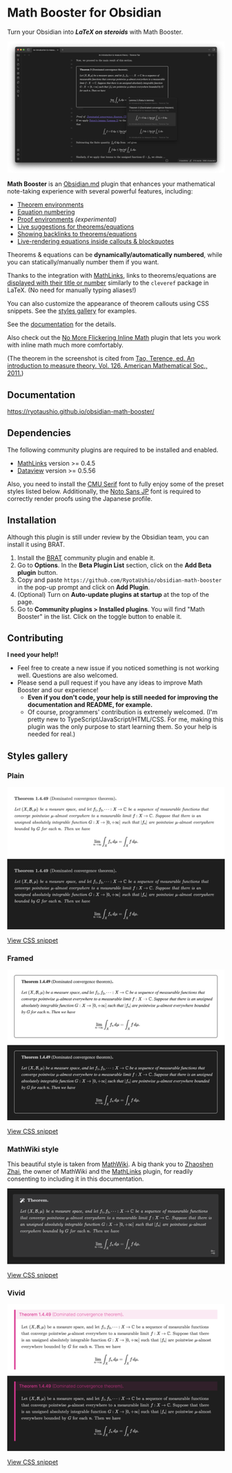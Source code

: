 # Math Booster for Obsidian

Turn your Obsidian into ***LaTeX on steroids*** with Math Booster. 

![Screenshot](docs/fig/screenshot.png)

**Math Booster** is an [Obsidian.md](https://obsidian.md/) plugin that enhances your mathematical note-taking experience with several powerful features, including:

- [Theorem environments](https://ryotaushio.github.io/obsidian-math-booster//math-callouts)
- [Equation numbering](https://ryotaushio.github.io/obsidian-math-booster//equation-number)
- [Proof environments](https://ryotaushio.github.io/obsidian-math-booster//proofs) _(experimental)_
- [Live suggestions for theorems/equations](https://ryotaushio.github.io/obsidian-math-booster//suggest)
- [Showing backlinks to theorems/equations](https://ryotaushio.github.io/obsidian-math-booster//backlinks)
- [Live-rendering equations inside callouts & blockquotes](https://ryotaushio.github.io/obsidian-math-booster//math-preview)

Theorems & equations can be **dynamically/automatically numbered**, while you can statically/manually number them if you want.

Thanks to the integration with [MathLinks](https://github.com/zhaoshenzhai/obsidian-mathlinks), links to theorems/equations are [displayed with their title or number](https://ryotaushio.github.io/obsidian-math-booster//cleveref) similarly to the `cleveref` package in LaTeX. (No need for manually typing aliases!)

You can also customize the appearance of theorem callouts using CSS snippets. See the [styles gallery](#styles-gallery) for examples.

See the [documentation](https://ryotaushio.github.io/obsidian-math-booster/) for the details.

Also check out the [No More Flickering Inline Math](https://github.com/RyotaUshio/obsidian-inline-math) plugin that lets you work with inline math much more comfortably.

(The theorem in the screenshot is cited from [Tao, Terence, ed. An introduction to measure theory. Vol. 126. American Mathematical Soc., 2011.](https://terrytao.files.wordpress.com/2012/12/gsm-126-tao5-measure-book.pdf))

## Documentation

https://ryotaushio.github.io/obsidian-math-booster/

## Dependencies

The following community plugins are required to be installed and enabled.

- [MathLinks](https://github.com/zhaoshenzhai/obsidian-mathlinks) version >= 0.4.5
- [Dataview](https://github.com/blacksmithgu/obsidian-dataview) version >= 0.5.56

Also, you need to install the [CMU Serif](https://www.cufonfonts.com/font/cmu-serif) font to fully enjoy some of the preset styles listed below. Additionally, the [Noto Sans JP](https://fonts.google.com/noto/specimen/Noto+Sans+JP) font is required to correctly render proofs using the Japanese profile.

## Installation

Although this plugin is still under review by the Obsidian team, you can install it using BRAT.

1. Install the [BRAT](obsidian://show-plugin?id=obsidian42-brat) community plugin and enable it.
2. Go to **Options**. In the **Beta Plugin List** section, click on the **Add Beta plugin** button.
3. Copy and paste `https://github.com/RyotaUshio/obsidian-math-booster` in the pop-up prompt and click on **Add Plugin**.
5. (Optional) Turn on **Auto-update plugins at startup** at the top of the page.
4. Go to **Community plugins > Installed plugins**. You will find "Math Booster" in the list. Click on the toggle button to enable it.

## Contributing

**I need your help!!**

- Feel free to create a new issue if you noticed something is not working well. Questions are also welcomed.
- Please send a pull request if you have any ideas to improve Math Booster and our experience!
  - **Even if you don't code, your help is still needed for improving the documentation and README, for example.**
  - Of course, programmers' contribution is extremely welcomed. (I'm pretty new to TypeScript/JavaScript/HTML/CSS. For me, making this plugin was the only purpose to start learning them. So your help is needed for real.)

## Styles gallery

### Plain

![Plain light](docs/fig/plain.png)
![Plain dark](docs/fig/plain-dark.png)

[View CSS snippet](https://github.com/RyotaUshio/obsidian-math-booster/blob/master/styles/plain.css)

### Framed

![Framed](docs/fig/framed.png)
![Framed dark](docs/fig/framed-dark.png)

[View CSS snippet](https://github.com/RyotaUshio/obsidian-math-booster/blob/master/styles/framed.css)

### MathWiki style

This beautiful style is taken from [MathWiki](https://github.com/zhaoshenzhai/MathWiki). A big thank you to [Zhaoshen Zhai](https://github.com/zhaoshenzhai), the owner of MathWiki and the [MathLinks](https://github.com/zhaoshenzhai/obsidian-mathlinks) plugin, for readily consenting to including it in this documentation.


![MathWiki style](docs/fig/mathwiki.png)

[View CSS snippet](https://github.com/RyotaUshio/obsidian-math-booster/blob/master/styles/mathwiki.css)

### Vivid

![Vivid light](docs/fig/vivid-light.png)
![Vivid dark](docs/fig/vivid-dark.png)

[View CSS snippet](https://github.com/RyotaUshio/obsidian-math-booster/blob/master/styles/vivid.css)

